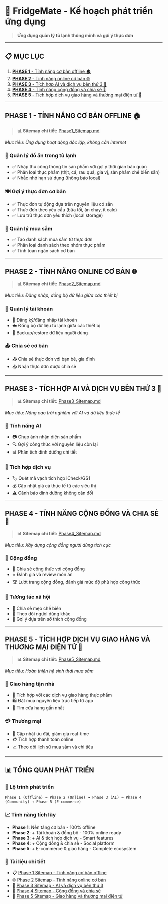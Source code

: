 # 📱 FridgeMate - Kế hoạch phát triển ứng dụng

> **Ứng dụng quản lý tủ lạnh thông minh và gợi ý thực đơn**

---

## 📋 **MỤC LỤC**

1. [**PHASE 1** - Tính năng cơ bản offline 🏠](#phase-1---tính-năng-cơ-bản-offline-)
2. [**PHASE 2** - Tính năng online cơ bản 🌐](#phase-2---tính-năng-online-cơ-bản-)
3. [**PHASE 3** - Tích hợp AI và dịch vụ bên thứ 3 🤖](#phase-3---tích-hợp-ai-và-dịch-vụ-bên-thứ-3-)
4. [**PHASE 4** - Tính năng cộng đồng và chia sẻ 👥](#phase-4---tính-năng-cộng-đồng-và-chia-sẻ-)
5. [**PHASE 5** - Tích hợp dịch vụ giao hàng và thương mại điện tử 🛒](#phase-5---tích-hợp-dịch-vụ-giao-hàng-và-thương-mại-điện-tử-)

---

## **PHASE 1 - TÍNH NĂNG CƠ BẢN OFFLINE** 🏠

> **📊 Sitemap chi tiết:** [Phase1_Sitemap.md](./Phase1_Sitemap.md)

*Mục tiêu: Ứng dụng hoạt động độc lập, không cần internet*

### 🧊 Quản lý đồ ăn trong tủ lạnh

- ✅ Nhập thủ công thông tin sản phẩm với gợi ý thời gian bảo quản
- ✅ Phân loại thực phẩm (thịt, cá, rau quả, gia vị, sản phẩm chế biến sẵn)
- ✅ Nhắc nhở hạn sử dụng (thông báo local)

### 🍽️ Gợi ý thực đơn cơ bản

- ✅ Thực đơn tự động dựa trên nguyên liệu có sẵn
- ✅ Thực đơn theo yêu cầu (bữa tối, ăn chay, ít calo)
- ✅ Lưu trữ thực đơn yêu thích (local storage)

### 🛒 Quản lý mua sắm

- ✅ Tạo danh sách mua sắm từ thực đơn
- ✅ Phân loại danh sách theo nhóm thực phẩm
- ✅ Tính toán ngân sách cơ bản

---

## **PHASE 2 - TÍNH NĂNG ONLINE CƠ BẢN** 🌐

> **📊 Sitemap chi tiết:** [Phase2_Sitemap.md](./Phase2_Sitemap.md)

*Mục tiêu: Đăng nhập, đồng bộ dữ liệu giữa các thiết bị*

### 👤 Quản lý tài khoản

- 🔐 Đăng ký/đăng nhập tài khoản
- ☁️ Đồng bộ dữ liệu tủ lạnh giữa các thiết bị
- 💾 Backup/restore dữ liệu người dùng

### 📤 Chia sẻ cơ bản

- 📤 Chia sẻ thực đơn với bạn bè, gia đình
- 📥 Nhận thực đơn được chia sẻ

---

## **PHASE 3 - TÍCH HỢP AI VÀ DỊCH VỤ BÊN THỨ 3** 🤖

> **📊 Sitemap chi tiết:** [Phase3_Sitemap.md](./Phase3_Sitemap.md)

*Mục tiêu: Nâng cao trải nghiệm với AI và dữ liệu thực tế*

### 🤖 Tính năng AI

- 📷 Chụp ảnh nhận diện sản phẩm
- 🔍 Gợi ý công thức với nguyên liệu còn lại
- 📊 Phân tích dinh dưỡng chi tiết

### 🔗 Tích hợp dịch vụ

- 🏷️ Quét mã vạch tích hợp iCheck/GS1
- 💰 Cập nhật giá cả thực tế từ các siêu thị
- ⚠️ Cảnh báo dinh dưỡng không cân đối

---

## **PHASE 4 - TÍNH NĂNG CỘNG ĐỒNG VÀ CHIA SẺ** 👥

> **📊 Sitemap chi tiết:** [Phase4_Sitemap.md](./Phase4_Sitemap.md)

*Mục tiêu: Xây dựng cộng đồng người dùng tích cực*

### 👥 Cộng đồng

- 📝 Chia sẻ công thức với cộng đồng
- ⭐ Đánh giá và review món ăn
- 🏆 Lướt trang cộng đồng, đánh giá mức độ phù hợp công thức

### 💬 Tương tác xã hội

- 💬 Chia sẻ mẹo chế biến
- 🤝 Theo dõi người dùng khác
- 🎯 Gợi ý dựa trên sở thích cộng đồng

---

## **PHASE 5 - TÍCH HỢP DỊCH VỤ GIAO HÀNG VÀ THƯƠNG MẠI ĐIỆN TỬ** 🛒

> **📊 Sitemap chi tiết:** [Phase5_Sitemap.md](./Phase5_Sitemap.md)

*Mục tiêu: Hoàn thiện hệ sinh thái mua sắm*

### 🚚 Giao hàng tận nhà

- 🚚 Tích hợp với các dịch vụ giao hàng thực phẩm
- 🛍️ Đặt mua nguyên liệu trực tiếp từ app
- 📍 Tìm cửa hàng gần nhất

### 💳 Thương mại

- 💸 Cập nhật ưu đãi, giảm giá real-time
- 💳 Tích hợp thanh toán online
- 📈 Theo dõi lịch sử mua sắm và chi tiêu

---

## 📊 **TỔNG QUAN PHÁT TRIỂN**

### 🎯 **Lộ trình phát triển**
```
Phase 1 (Offline) → Phase 2 (Online) → Phase 3 (AI) → Phase 4 (Community) → Phase 5 (E-commerce)
```

### 📈 **Tính năng tích lũy**
- **Phase 1**: Nền tảng cơ bản - 100% offline
- **Phase 2**: + Tài khoản & đồng bộ - 100% online ready  
- **Phase 3**: + AI & tích hợp dịch vụ - Smart features
- **Phase 4**: + Cộng đồng & chia sẻ - Social platform
- **Phase 5**: + E-commerce & giao hàng - Complete ecosystem

### 🔗 **Tài liệu chi tiết**
- 📋 [Phase 1 Sitemap - Tính năng cơ bản offline](./Phase1_Sitemap.md)
- 🌐 [Phase 2 Sitemap - Tính năng online cơ bản](./Phase2_Sitemap.md)  
- 🤖 [Phase 3 Sitemap - AI và dịch vụ bên thứ 3](./Phase3_Sitemap.md)
- 👥 [Phase 4 Sitemap - Cộng đồng và chia sẻ](./Phase4_Sitemap.md)
- 🛒 [Phase 5 Sitemap - Giao hàng và thương mại điện tử](./Phase5_Sitemap.md)